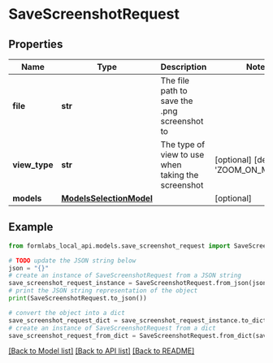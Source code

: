 # SaveScreenshotRequest


## Properties

Name | Type | Description | Notes
------------ | ------------- | ------------- | -------------
**file** | **str** | The file path to save the .png screenshot to | 
**view_type** | **str** | The type of view to use when taking the screenshot | [optional] [default to 'ZOOM_ON_MODELS']
**models** | [**ModelsSelectionModel**](ModelsSelectionModel.md) |  | [optional] 

## Example

```python
from formlabs_local_api.models.save_screenshot_request import SaveScreenshotRequest

# TODO update the JSON string below
json = "{}"
# create an instance of SaveScreenshotRequest from a JSON string
save_screenshot_request_instance = SaveScreenshotRequest.from_json(json)
# print the JSON string representation of the object
print(SaveScreenshotRequest.to_json())

# convert the object into a dict
save_screenshot_request_dict = save_screenshot_request_instance.to_dict()
# create an instance of SaveScreenshotRequest from a dict
save_screenshot_request_from_dict = SaveScreenshotRequest.from_dict(save_screenshot_request_dict)
```
[[Back to Model list]](../README.md#documentation-for-models) [[Back to API list]](../README.md#documentation-for-api-endpoints) [[Back to README]](../README.md)


